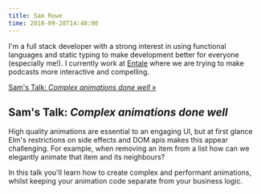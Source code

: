 ```yaml
---
title: Sam Rowe
time: 2018-09-28T14:40:00
---
```


I'm a full stack developer with a strong interest in using functional languages and static typing to make development better for everyone (especially me!). I currently work at [Entale](https://www.entale.co/) where we are trying to make podcasts more interactive and compelling.

[Sam's Talk: *Complex animations done well* &raquo;](directive:more)

## Sam's Talk: *Complex animations done well*

High quality animations are essential to an engaging UI, but at first glance Elm's restrictions on side effects and DOM apis makes this appear challenging. For example, when removing an item from a list how can we elegantly animate that item and its neighbours?

In this talk you'll learn how to create complex and performant animations, whilst keeping your animation code separate from your business logic.

